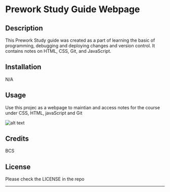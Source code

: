 # Prework Study Guide Webpage

## Description

This Prework Study guide was created as a part of learning the basic of programming, debugging and deploying changes and version control. It contains notes on HTML, CSS, Git, and JavaScript.


## Installation

N/A

## Usage

Use this projec as a webpage to maintian and access notes for the course under CSS, HTML, javaScript and Git 

![alt text](assets/images/screenshot.png)

## Credits

BCS

## License

Please check the LICENSE in the repo

---
